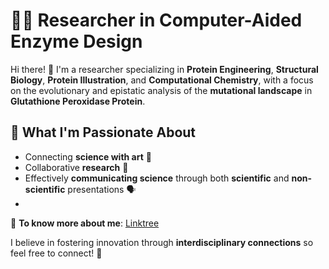 # 👩‍🔬 Researcher in Computer-Aided Enzyme Design

Hi there! 👋 I'm a researcher specializing in **Protein Engineering**, **Structural Biology**, **Protein Illustration**, and **Computational Chemistry**, with a focus on the evolutionary and epistatic analysis of the **mutational landscape** in **Glutathione Peroxidase Protein**.

## 🌟 What I'm Passionate About
- Connecting **science with art** 🎨  
- Collaborative **research** 🔬  
- Effectively **communicating science** through both **scientific** and **non-scientific** presentations 🗣️
- 
🔗 **To know more about me**: [Linktree](https://linktr.ee/nd_7)

I believe in fostering innovation through **interdisciplinary connections** so feel free to connect! 💬
